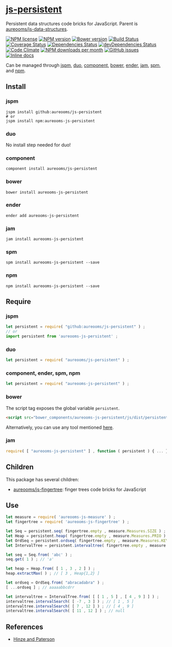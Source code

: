 [js-persistent](http://aureooms.github.io/js-persistent)
==

Persistent data structures code bricks for JavaScript. Parent is [aureooms/js-data-structures](https://github.com/aureooms/js-data-structures).

[![NPM license](http://img.shields.io/npm/l/aureooms-js-persistent.svg?style=flat)](https://raw.githubusercontent.com/aureooms/js-persistent/master/LICENSE)
[![NPM version](http://img.shields.io/npm/v/aureooms-js-persistent.svg?style=flat)](https://www.npmjs.org/package/aureooms-js-persistent)
[![Bower version](http://img.shields.io/bower/v/aureooms-js-persistent.svg?style=flat)](http://bower.io/search/?q=aureooms-js-persistent)
[![Build Status](http://img.shields.io/travis/aureooms/js-persistent.svg?style=flat)](https://travis-ci.org/aureooms/js-persistent)
[![Coverage Status](http://img.shields.io/coveralls/aureooms/js-persistent.svg?style=flat)](https://coveralls.io/r/aureooms/js-persistent)
[![Dependencies Status](http://img.shields.io/david/aureooms/js-persistent.svg?style=flat)](https://david-dm.org/aureooms/js-persistent#info=dependencies)
[![devDependencies Status](http://img.shields.io/david/dev/aureooms/js-persistent.svg?style=flat)](https://david-dm.org/aureooms/js-persistent#info=devDependencies)
[![Code Climate](http://img.shields.io/codeclimate/github/aureooms/js-persistent.svg?style=flat)](https://codeclimate.com/github/aureooms/js-persistent)
[![NPM downloads per month](http://img.shields.io/npm/dm/aureooms-js-persistent.svg?style=flat)](https://www.npmjs.org/package/aureooms-js-persistent)
[![GitHub issues](http://img.shields.io/github/issues/aureooms/js-persistent.svg?style=flat)](https://github.com/aureooms/js-persistent/issues)
[![Inline docs](http://inch-ci.org/github/aureooms/js-persistent.svg?branch=master&style=shields)](http://inch-ci.org/github/aureooms/js-persistent)

Can be managed through [jspm](https://github.com/jspm/jspm-cli),
[duo](https://github.com/duojs/duo),
[component](https://github.com/componentjs/component),
[bower](https://github.com/bower/bower),
[ender](https://github.com/ender-js/Ender),
[jam](https://github.com/caolan/jam),
[spm](https://github.com/spmjs/spm),
and [npm](https://github.com/npm/npm).

## Install

### jspm
```terminal
jspm install github:aureooms/js-persistent
# or
jspm install npm:aureooms-js-persistent
```
### duo
No install step needed for duo!

### component
```terminal
component install aureooms/js-persistent
```

### bower
```terminal
bower install aureooms-js-persistent
```

### ender
```terminal
ender add aureooms-js-persistent
```

### jam
```terminal
jam install aureooms-js-persistent
```

### spm
```terminal
spm install aureooms-js-persistent --save
```

### npm
```terminal
npm install aureooms-js-persistent --save
```

## Require
### jspm
```js
let persistent = require( "github:aureooms/js-persistent" ) ;
// or
import persistent from 'aureooms-js-persistent' ;
```
### duo
```js
let persistent = require( "aureooms/js-persistent" ) ;
```

### component, ender, spm, npm
```js
let persistent = require( "aureooms-js-persistent" ) ;
```

### bower
The script tag exposes the global variable `persistent`.
```html
<script src="bower_components/aureooms-js-persistent/js/dist/persistent.min.js"></script>
```
Alternatively, you can use any tool mentioned [here](http://bower.io/docs/tools/).

### jam
```js
require( [ "aureooms-js-persistent" ] , function ( persistent ) { ... } ) ;
```

## Children

This package has several children:

  - [aureooms/js-fingertree](https://github.com/aureooms/js-fingertree): finger trees code bricks for JavaScript

## Use

```js
let measure = require( 'aureooms-js-measure' ) ;
let fingertree = require( 'aureooms-js-fingertree' ) ;

let Seq = persistent.seq( fingertree.empty , measure.Measures.SIZE ) ;
let Heap = persistent.heap( fingertree.empty , measure.Measures.PRIO ) ;
let OrdSeq = persistent.ordseq( fingertree.empty , measure.Measures.KEY ) ;
let IntervalTree = persistent.intervaltree( fingertree.empty , measure.Measures.INTERVAL ) ;

let seq = Seq.from( 'abc' ) ;
seq.get( 1 ) ; // 'a'

let heap = Heap.from( [ 1 , 3 , 2 ] ) ;
heap.extractMax( ) ; // [ 3 , Heap{1,2} ]

let ordseq = OrdSeq.from( "abracadabra" ) ;
[ ...ordseq ] ; // aaaaabbcdrr

let intervaltree = IntervalTree.from( [ [ 1 , 5 ] , [ 4 , 9 ] ] ) ;
intervaltree.intervalSearch( [ -7 , 3 ] ) ; // [ 1 , 5 ]
intervaltree.intervalSearch( [ 7 , 12 ] ) ; // [ 4 , 9 ]
intervaltree.intervalSearch( [ 11 , 12 ] ) ; // null
```

## References

  - [Hinze and Paterson](http://staff.city.ac.uk/~ross/papers/FingerTree.pdf)

